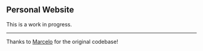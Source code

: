 ## Personal Website

This is a work in progress.

---

Thanks to [Marcelo](https://github.com/marcelo-cm) for the original codebase!